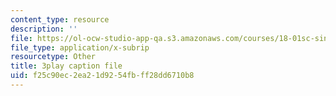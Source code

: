 ```yaml
---
content_type: resource
description: ''
file: https://ol-ocw-studio-app-qa.s3.amazonaws.com/courses/18-01sc-single-variable-calculus-fall-2010/f25c90ec2ea21d9254fbff28dd6710b8_BSAA0akmPEU.srt
file_type: application/x-subrip
resourcetype: Other
title: 3play caption file
uid: f25c90ec-2ea2-1d92-54fb-ff28dd6710b8
---
```

